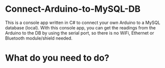 # Connect-Arduino-to-MySQL-DB

This is a console app written in C# to connect your own Arduino to a MySQL database (local). With this console app, you can get the readings from the Arduino to the DB by using the serial port, so there is no WiFi, Ethernet or Bluetooth module/shield needed. 


# What do you need to do?
